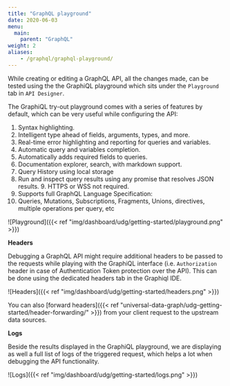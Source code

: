 ```yaml
---
title: "GraphQL playground"
date: 2020-06-03
menu:
  main:
    parent: "GraphQL"
weight: 2
aliases:
    - /graphql/graphql-playground/
---
```


While creating or editing a GraphQL API, all the changes made, can be tested using the the GraphiQL playground which sits under the `Playground` tab in `API Designer`.

The GraphiQL try-out playground comes with a series of features by default, which can be very useful while configuring the API:
  1.  Syntax highlighting.
  2.  Intelligent type ahead of fields, arguments, types, and more.
  3.  Real-time error highlighting and reporting for queries and variables.
  4.  Automatic query and variables completion.
  5.  Automatically adds required fields to queries.
  6.  Documentation explorer, search, with markdown support.
  7.  Query History using local storage
  8.  Run and inspect query results using any promise that resolves JSON results. 9.  HTTPS or WSS not required.
  10. Supports full GraphQL Language Specification:
  11. Queries, Mutations, Subscriptions, Fragments, Unions, directives, multiple operations per query, etc

![Playground]({{< ref "img/dashboard/udg/getting-started/playground.png" >}})

  **Headers**

  Debugging a GraphQL API might require additional headers to be passed to the requests while playing with the GraphiQL interface (i.e. `Authorization` header in case of Authentication Token protection over the API). This can be done using the dedicated headers tab in the Graphiql IDE.

![Headers]({{< ref "img/dashboard/udg/getting-started/headers.png" >}})

  You can also [forward headers]({{< ref "universal-data-graph/udg-getting-started/header-forwarding/" >}}) from your client request to the upstream data sources.


  **Logs**

  Beside the results displayed in the GraphiQL playground, we are displaying as well a full list of logs of the triggered request, which helps a lot when debugging the API functionality.

![Logs]({{< ref "img/dashboard/udg/getting-started/logs.png" >}})

